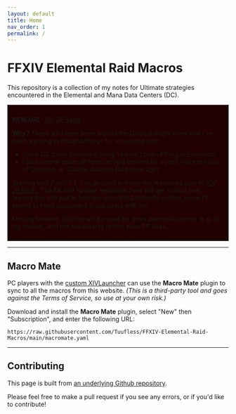 ```yaml
---
layout: default
title: Home
nav_order: 1
permalink: /
---
```


# FFXIV Elemental Raid Macros

This repository is a collection of my notes for Ultimate strategies encountered in
the Elemental and Mana Data Centers (DC).

<div style="background-color: #200 ; padding: 10px; border: 1px solid;">
<p><b>NEW URL:</b> <a href="https://xivjpraids.com/">XIV JP Raids</a></p>
<p><b>Why?</b> Those who have been around the Discord might know that I've been
wanting to rebrand things for some time now.</p>
<ul>
  <li>Since DC travel became a thing, I haven't been PF'ing in Elemental.</li>
  <li>I also cannot cover <em>all</em> forms of raid content by myself (note
  the lack of Criterion, or Chaotic Alliance Raid coverage)</li>
</ul>
<p>Starting with Patch 7.2, I've decided to move the resources over to 
<a href="https://xivjpraids.com/">XIV JP Raids</a>. The EX and Savage resources
here will get moved over, leaving this site just to host the (non-FRU) Ultimate
guides, since PF seems to have associated those strats with me.</p>
<p>Moving forward, this site will be used for more personal content (e.g: for
my statics), and not necessarily reflect what PF does.</p>
</div>

---

## Macro Mate

PC players with the [custom XIVLauncher](https://goatcorp.github.io/) can use
the **Macro Mate** plugin to sync to all the macros from this website. *(This
is a third-party tool and goes against the Terms of Service, so use at your own
risk.)*

Download and install the **Macro Mate** plugin, select "New" then
"Subscription", and enter the following URL:
```
https://raw.githubusercontent.com/Tuufless/FFXIV-Elemental-Raid-Macros/main/macromate.yaml
```

---

## Contributing

This page is built from [an underlying Github repository](https://github.com/Tuufless/FFXIV-Elemental-raid-macros).

Please feel free to make a pull request if you see any errors, or if you'd like
to contribute!

<script data-goatcounter="https://tuufless.goatcounter.com/count"
        async src="//gc.zgo.at/count.js"></script>

